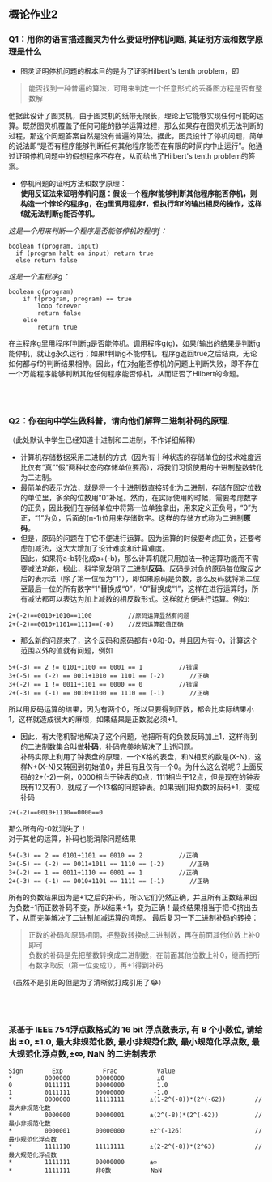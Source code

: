 ## 概论作业2  
  
### Q1：用你的语言描述图灵为什么要证明停机问题, 其证明方法和数学原理是什么 
  
- 图灵证明停机问题的根本目的是为了证明Hilbert's tenth problem，即  

> 能否找到一种普遍的算法，可用来判定一个任意形式的丢番图方程是否有整数解 

他据此设计了图灵机，由于图灵机的纸带无限长，理论上它能够实现任何可能的运算。既然图灵机覆盖了任何可能的数学运算过程，那么如果存在图灵机无法判断的过程，那这个问题答案自然是没有普遍的算法。据此，图灵设计了停机问题，简单的说法即“是否有程序能够判断任何其他程序能否在有限的时间内中止运行”。他通过证明停机问题中的假想程序不存在，从而给出了Hilbert's tenth problem的答案。  

- 停机问题的证明方法和数学原理：  
**使用反证法来证明停机问题：假设一个程序f能够判断其他程序能否停机，则构造一个悖论的程序g，在g里调用程序f，但执行和f的输出相反的操作，这样f就无法判断g能否停机。**   
  
*这是一个用来判断一个程序是否能够停机的程序f：*

```
boolean f(program, input)  
  if (program halt on input) return true  
  else return false  
```

*这是一个主程序g：*
```
boolean g(program)
    if f(program, program) == true
        loop forever
        return false
    else 
        return true
```

在主程序g里用程序f判断g是否能停机。调用程序g(g)，如果f输出的结果是判断g能停机，就让g永久运行；如果f判断g不能停机，程序g返回true之后结束，无论如何都与f的判断结果相悖。因此，f在对g能否停机的问题上判断失败，即不存在一个万能程序能够判断其他任何程序能否停机，从而证否了Hilbert的命题。  

<br/><br/>
### Q2：你在向中学生做科普，请向他们解释二进制补码的原理.

（此处默认中学生已经知道十进制和二进制，不作详细解释）

- 计算机存储数据采用二进制的方式（因为有十种状态的存储单位的技术难度远比仅有“真”“假”两种状态的存储单位要高），将我们习惯使用的十进制整数转化为二进制。
- 最简单的表示方法，就是将一个十进制数直接转化为二进制，存储在固定位数的单位里，多余的位数用“0”补足。然而，在实际使用的时候，需要考虑数字的正负，因此我们在存储单位中将第一位单独拿出，用来定义正负号，“0”为正，“1”为负，后面的(n-1)位用来存储数字。这样的存储方式称为二进制**原码**。
- 但是，原码的问题在于它不便进行运算。因为运算的时候要考虑正负，还要考虑加减法，这大大增加了设计难度和计算难度。  
因此，如果将a-b转化成a+(-b)，那么计算机就只用加法一种运算功能而不需要减法功能，据此，科学家发明了二进制**反码**。反码是对负的原码每位取反之后的表示法（除了第一位恒为“1”），即如果原码是负数，那么反码就将第二位至最后一位的所有数字“1”替换成“0”，“0”替换成“1”，这样在进行运算时，所有减法都可以表达为加上减数的相反数形式。这样就方便进行运算。例如:  
```
2+(-2)==0010+1010==1100          //原码运算显然有问题
2+(-2)==0010+1101==1111==(-0)    //反码运算数值正确
```

- 那么新的问题来了，这个反码和原码都有+0和-0，并且因为有-0，计算这个范围以外的值就有问题，例如
```
5+(-3) == 2 != 0101+1100 == 0001 == 1          //错误
3+(-5) == (-2) == 0011+1010 == 1101 == (-2)       //正确
3+(-2) == 1 != 0011+1101 == 0000 == 0          //错误
2+(-3) == (-1) == 0010+1100 == 1110 == (-1)       //正确
```
所以用反码运算的结果，因为有两个0，所以只要得到正数，都会比实际结果小1，这样就造成很大的麻烦，如果结果是正数就必须+1。  
- 因此，有大佬机智地解决了这个问题，他把所有的负数反码加上1，这样得到的二进制数集合叫做**补码**，补码完美地解决了上述问题。  
补码实际上利用了钟表盘的原理，一个X格的表盘，和N相反的数是(X-N)，这样N+(X-N)又转回到初始值0，并且有且仅有一个0。为什么这么说呢？上面反码的2+(-2)一例，0000相当于钟表的0点，1111相当于12点，但是现在的钟表既有12又有0，就成了一个13格的问题钟表。如果我们把负数的反码+1，变成补码  
```
2+(-2)==0010+1110==0000==0
```
那么所有的-0就消失了！  
对于其他的运算，补码也能消除问题结果
```
5+(-3) == 2 == 0101+1101 == 0010 == 2          //正确
3+(-5) == (-2) == 0011+1011 == 1110 == (-2)       //正确
3+(-2) == 1 == 0011+1110 == 0001 == 1          //正确
2+(-3) == (-1) == 0010+1101 == 1111 == (-1)       //正确
```
所有的负数结果因为是+1之后的补码，所以它们仍然正确，并且所有正数结果因为负数+1而正数补码不变，所以结果+1，变为正确！最终结果相当于把-0挤出去了，从而完美解决了二进制加减运算的问题。
最后复习一下二进制补码的转换：  
> 正数的补码和原码相同，把整数转换成二进制数，再在前面其他位数上补0即可  
负数的补码是先把整数转换成二进制数，在前面其他位数上补0，继而把所有数字取反（第一位变成1），再+1得到补码

（虽然不是引用的但是为了清晰就打成引用了:joy:）

<br/><br/>

### 某基于 IEEE 754浮点数格式的 16 bit 浮点数表示, 有 8 个小数位, 请给出 ±0, ±1.0, 最大非规范化数, 最小非规范化数, 最小规范化浮点数, 最大规范化浮点数,±∞, NaN 的二进制表示  
```
Sign        Exp           Frac           Value
*         0000000       00000000         ±0
0         0111111       00000000         1.0
1         0111111       00000000        -1.0
*         0000000       11111111       ±(1-2^(-8))*(2^(-62))        //最大非规范化数
*         0000000       00000001       ±(2^(-8))*(2^(-62))          //最小非规范化数
*         0000001       00000000       ±2^(-126)                    //最小规范化浮点数
*         1111110       11111111       ±(2-2^(-8))*(2^63)           //最大规范化浮点数
*         1111111       00000000       ±∞
*         1111111       非0数           NaN
```
